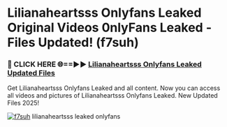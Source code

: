 # Lilianaheartsss Onlyfans Leaked Original Videos 0nlyFans Leaked - Files Updated! (f7suh)

<h3>🔴 CLICK HERE 🌐==►► <a href="https://tinyurl.com/3hn5wdd3" rel="nofollow">Lilianaheartsss Onlyfans Leaked Updated Files</a></h3>

Get Lilianaheartsss Onlyfans Leaked and all content. Now you can access all videos and pictures of Lilianaheartsss Onlyfans Leaked. New Updated Files 2025!

[![f7suh](https://i.imgur.com/4HnBqBT.gif)](https://tinyurl.com/3hn5wdd3)
lilianaheartsss leaked onlyfans